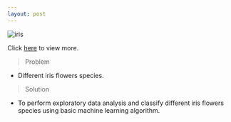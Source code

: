 ```yaml
---
layout: post
---
```

![iris](https://github.com/user-attachments/assets/ade86343-fa41-480f-9b63-b2541b0922c1)

Click [here](https://github.com/xcarin/data-digital/blob/main/data/python/P1.2%20-%20iris%20eda%20ml.ipynb) to view more.

> Problem

- Different iris flowers species.

> Solution

- To perform exploratory data analysis and classify different iris flowers species using basic machine learning algorithm.

<br/>
